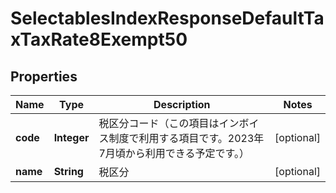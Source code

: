 

# SelectablesIndexResponseDefaultTaxTaxRate8Exempt50


## Properties

Name | Type | Description | Notes
------------ | ------------- | ------------- | -------------
**code** | **Integer** | 税区分コード（この項目はインボイス制度で利用する項目です。2023年7月頃から利用できる予定です。） |  [optional]
**name** | **String** | 税区分 |  [optional]



